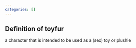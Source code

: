 ```yaml
---
categories: []
---
```

## Definition of toyfur

a character that is intended to be used as a (sex) toy or plushie
